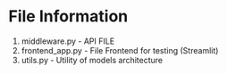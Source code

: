# File Information

1. middleware.py - API FILE 
2. frontend_app.py - File Frontend for testing (Streamlit)
3. utils.py - Utility of models architecture
